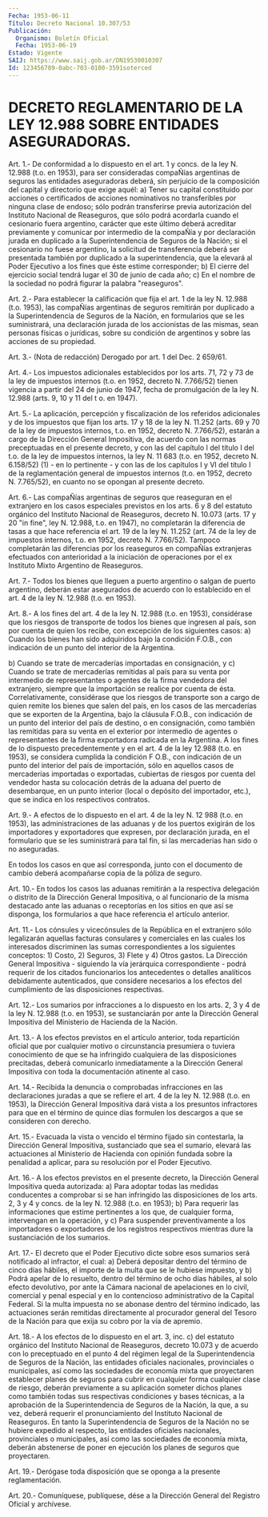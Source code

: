 ```yaml
---
Fecha: 1953-06-11
Título: Decreto Nacional 10.307/53
Publicación:
  Organismo: Boletín Oficial
  Fecha: 1953-06-19
Estado: Vigente
SAIJ: https://www.saij.gob.ar/DN19530010307
Id: 123456789-0abc-703-0100-3591soterced
---
```

# DECRETO REGLAMENTARIO DE LA LEY 12.988 SOBRE ENTIDADES ASEGURADORAS.

<a id="1"></a>
Art. 1.- De conformidad a lo dispuesto en el art. 1 y concs. de la ley  N.  12.988  (t.o. en 1953), para ser consideradas compaÑías argentinas  de  seguros  las  entidades  aseguradoras  deberá,  sin perjuicio de la composición  del  capital  y  directorio  que exige aquél:  a)  Tener  su  capital  constituido por acciones o certificados  de acciones nominativos no transferibles  por ninguna clase de endoso; sólo  podrán  transferirse  previa  autorización    del   Instituto Nacional   de  Reaseguros,  que  sólo  podrá  acordarla  cuando  el cesionario   fuera  argentino,  carácter  que  este  último  deberá acreditar previamente  y  comunicar por intermedio de la compaÑía y por  declaración  jurada  en duplicado  a  la  Superintendencia  de Seguros  de la Nación; si el  cesionario no  fuese  argentino,  la solicitud  de  transferencia  deberá  ser  presentada  también  por duplicado  a la superintendencia, que la elevará al Poder Ejecutivo a los fines que éste estime corresponder;  b) El cierre  del  ejercicio  social tendrá lugar el 30 de junio de cada año;  c)  En  el  nombre  de la sociedad  no  podrá  figurar  la  palabra "reaseguros".

<a id="2"></a>
Art. 2.- Para establecer la calificación que fija el art. 1 de la ley  N.  12.988 (t.o. 1953), las compaÑías argentinas de seguros remitirán por  duplicado  a  la  Superintendencia  de Seguros de la Nación,  en formularios  que se les suministrará, una  declaración jurada de los accionistas de  las  mismas,  sean personas físicas o jurídicas, sobre su condición de argentinos y  sobre  las  acciones de su propiedad.

<a id="3"></a>
Art.  3.-  (Nota  de redacción) Derogado por art. 1 del Dec. 2 659/61.

<a id="4"></a>
Art.  4.- Los impuestos adicionales establecidos por los arts. 71, 72 y 73  de la ley de impuestos internos (t.o. en 1952, decreto N. 7.766/52) tienen  vigencia  a  partir  del  24 de junio de 1947, fecha de promulgación de la ley N. 12.988 (arts.  9,  10 y 11 del t o. en 1947).

<a id="5"></a>
Art.  5.-  La  aplicación,  percepción  y fiscalización de los referidos adicionales y de los impuestos que fijan  los  arts. 17 y 18  de  la  ley  N.  11.252  (arts.  69 y 70 de la ley de impuestos internos, t.o. en 1952, decreto N. 7.766/52),  estarán  a  cargo de la   Dirección  General  Impositiva,  de  acuerdo  con  las  normas preceptuadas  en el presente decreto, y con las del capítulo I del título I del t.o. de  la  ley  de  impuestos internos, la ley N. 11 683 (t.o. en 1952, decreto N. 6.158/52)  (1) - en lo pertinente - y con las de los capítulos I y VI del título  I  de la reglamentación general de impuestos internos (t.o. en 1952, decreto  N. 7.765/52), en cuanto no se opongan al presente decreto.

<a id="6"></a>
Art. 6.- Las compaÑías argentinas de seguros que reaseguran en el extranjero  en los casos especiales previstos en los arts. 6 y 8 del  estatuto  orgánico   del  Instituto  Nacional  de  Reaseguros, decreto N. 10.073 (arts. 17  y 20 "in fine", ley N. 12.988, t.o. en 1947), no completarán la diferencia  de tasas a que hace referencia el art. 19 de la ley N. 11.252 (art. 74  de  la  ley  de  impuestos internos,  t.o.  en 1952, decreto N. 7.766/52). Tampoco completarán las  diferencias  por   los  reaseguros  en  compaÑías  extranjeras efectuados con anterioridad  a  la iniciación de operaciones por el ex Instituto Mixto Argentino de Reaseguros.

<a id="7"></a>
Art.  7.-  Todos  los  bienes que lleguen a puerto argentino o salgan de puerto argentino, deberán  estar  asegurados  de  acuerdo con  lo  establecido  en  el  art.  4  de la ley N. 12.988 (t.o. en 1953).

<a id="8"></a>
Art.  8.-  A los fines del art. 4 de la ley N. 12.988 (t.o. en 1953), considérase  que  los  riesgos  de  transporte  de todos los bienes  que  ingresen al país, son por cuenta de quien los  recibe, con excepción de los siguientes casos:  a) Cuando los  bienes han sido adquiridos bajo la condición F.O.B., con indicación de  un  punto  del  interior  de  la Argentina.

b)  Cuando  se  trate  de  mercaderías  importadas en consignación, y c) Cuando se trate de mercaderías remitidas  al  país para su venta por  intermedio  de representantes o agentes de la firma  vendedora del extranjero, siempre  que  la  importación se realice por cuenta de ésta.  Correlativamente, considérase que los  riesgos  de transporte son a cargo de quien remite los bienes que salen del país,  en  los casos de  las  mercaderías que  se  exporten  de  la  Argentina, bajo la cláusula F.O.B., con indicación de un punto del interior  del  país de  destino,  o en consignación, como también las remitidas para su venta en el exterior  por intermedio de agentes o representantes de la firma exportadora radicada en la Argentina.  A los fines de lo dispuesto  precedentemente  y  en el art. 4 de la ley  12.988 (t.o. en 1953), se considera cumplida la  condición  F O.B.,  con  indicación  de  un  punto  del  interior  del  país  de importación,  sólo  en  aquellos  casos de mercaderías importadas o exportadas, cubiertas de riesgos por  cuenta  del vendedor hasta su colocación  detrás  de la aduana del puerto de desembarque,  en  un punto interior (local  o  depósito  del  importador,  etc.), que se indica en los respectivos contratos.

<a id="9"></a>
Art. 9.- A efectos de lo dispuesto en el art. 4 de la ley N. 12 988  (t.o.  en  1953), las administraciones de las aduanas y de los puertos exigirán  de  los importadores y exportadores que expresen, por declaración jurada,  en  el  formulario que se les suministrará para tal fin, si las mercaderías han  sido  o  no  aseguradas.

En todos los casos en que así corresponda, junto con  el  documento de  cambio  deberá  acompañarse  copia  de  la  póliza  de  seguro.

<a id="10"></a>
Art.  10.-  En  todos  los  casos  las  aduanas remitirán a la respectiva    delegación  o  distrito  de  la  Dirección    General Impositiva,  o al  funcionario  de  la  misma  destacado  ante  las aduanas o receptorías  en  los  sitios  en que así se disponga, los formularios a que hace referencia el artículo anterior.

<a id="11"></a>
Art.  11.-  Los  cónsules y vicecónsules de la República en el extranjero  sólo  legalizarán    aquellas   facturas  consulares  y comerciales  en  las cuales los interesados discriminen  las  sumas correspondientes a  los siguientes conceptos: 1) Costo, 2) Seguros, 3) Flete y 4) Otros gastos.  La Dirección General  Impositiva  -  siguiendo  la  vía  jerárquica correspondiente  -  podrá requerir de los citados funcionarios  los antecedentes o detalles  analíticos  debidamente  autenticados, que considere  necesarios  a  los  efectos  del  cumplimiento   de  las disposiciones respectivas.

<a id="12"></a>
Art.  12.- Los sumarios por infracciones a lo dispuesto en los arts. 2, 3 y  4 de la ley N. 12.988 (t.o. en 1953), se sustanciarán por  ante  la  Dirección   General  Impositiva  del  Ministerio  de Hacienda de la Nación.

<a id="13"></a>
Art. 13.- A los efectos previstos en el artículo anterior, toda repartición  oficial  que  por  cualquier  motivo  o  circunstancia presumiera    o  tuviera  conocimiento  de  que  se  ha  infringido cualquiera  de las  disposiciones  precitadas,  deberá  comunicarlo inmediatamente  a  la  Dirección  General  Impositiva  con  toda la documentación atinente al caso.

<a id="14"></a>
Art.  14.-  Recibida la denuncia o comprobadas infracciones en las declaraciones  juradas  a que se refiere el art. 4 de la ley N. 12.988 (t.o. en 1953), la Dirección  General  Impositiva dará vista a los presuntos infractores para que en el término  de  quince días formulen los descargos a que se consideren con derecho.

<a id="15"></a>
Art.  15.-  Evacuada  la vista o vencido el término fijado sin contestarla, la Dirección General  Impositiva,  sustanciado que sea el sumario, elevará las actuaciones al Ministerio  de  Hacienda con opinión  fundada  sobre  la penalidad a aplicar, para su resolución por el Poder Ejecutivo.

<a id="16"></a>
Art.  16.-  A los efectos previstos en el presente decreto, la Dirección General Impositiva queda autorizada:  a) Para adoptar todas  las  medidas  conducentes  a comprobar si se han infringido las disposiciones de los arts. 2, 3  y 4 y concs. de la ley N. 12.988 (t.o. en 1953);  b)  Para  requerir las informaciones que estime pertinentes  a  los que, de cualquier  forma,  intervengan  en  la  operación,  y c) Para suspender preventivamente a los importadores o exportadores    de  los  registros  respectivos  mientras  dure  la sustanciación de los sumarios.

<a id="17"></a>
Art.  17.-  El decreto que el Poder Ejecutivo dicte sobre esos sumarios será notificado al infractor, el cual:  a) Deberá depositar  dentro  del  término de cinco días hábiles, el importe de la multa que se le hubiese impuesto, y b) Podrá apelar de lo resuelto, dentro  del  término  de  ocho días hábiles, al solo efecto devolutivo, por ante la Cámara nacional  de apelaciones  en  lo  civil,  comercial  y  penal  especial  y en lo contencioso administrativo de la Capital Federal.  Si  la  multa  impuesta  no se abonase dentro del término indicado, las actuaciones serán remitidas  directamente al procurador general del Tesoro de la Nación para que exija  su  cobro  por  la  vía  de apremio.

<a id="18"></a>
Art.  18.- A los efectos de lo dispuesto en el art. 3, inc. c) del  estatuto   orgánico  del  Instituto  Nacional  de  Reaseguros, decreto 10.073 y  de  acuerdo  con lo preceptuado en el punto 4 del régimen legal de la Superintendencia  de  Seguros de la Nación, las entidades  oficiales nacionales, provinciales  o  municipales,  así como las sociedades  de  economía  mixta que proyectaren establecer planes de seguros para cubrir en cualquier  forma  cualquier  clase de  riesgo,  deberán  previamente  a  su  aplicación someter dichos planes  como  también  todas  sus respectivas condiciones  y  bases técnicas, a la aprobación de la  Superintendencia  de Seguros de la Nación,  la  que, a su vez, deberá requerir el pronunciamiento  del Instituto Nacional  de  Reaseguros. En tanto la Superintendencia de Seguros de  la Nación no se  hubiere  expedido  al  respecto,  las entidades oficiales nacionales,  provinciales  o  municipales, así como las sociedades de economía mixta, deberán abstenerse  de poner en ejecución los planes de seguros que proyectaren.

<a id="19"></a>
Art. 19.- Derógase toda disposición que se oponga a la presente reglamentación.

<a id="20"></a>
Art. 20.- Comuníquese, publíquese, dése a la Dirección General del Registro Oficial y archívese.